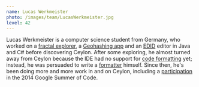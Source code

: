```yaml
---
name: Lucas Werkmeister
photo: /images/team/LucasWerkmeister.jpg
level: 42
---
```

Lucas Werkmeister is a computer science student from Germany, who worked on
a [fractal explorer][JFractalizer], a [Geohashing app][wp_geohashing] and
an [EDID][EDID] editor in Java and C# before discovering Ceylon.
After some exploring, he almost turned away from Ceylon because the IDE had
no support for [code formatting][IDE#385] yet; instead, he was persuaded
to write a [formatter][ceylon.formatter] himself.
Since then, he's been doing more and more work in and on Ceylon, including
a [participation][ceylon.ast] in the 2014 Google Summer of Code.

[JFractalizer]: https://github.com/lucaswerkmeister/JFractalizer
[wp_geohashing]: https://github.com/lucaswerkmeister/wp_geohashing
[EDID]: https://en.wikipedia.org/wiki/Extended_display_identification_data
[IDE#385]: https://github.com/ceylon/ceylon-ide-eclipse/issues/385
[ceylon.formatter]: https://github.com/ceylon/ceylon.formatter
[ceylon.ast]: https://github.com/ceylon/ceylon.ast
